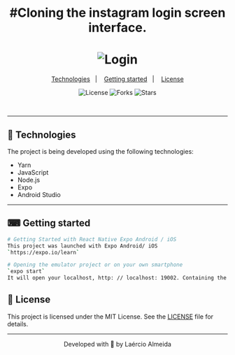 <h1 align="center">#Cloning the instagram login screen interface.</h1>

<h1 align="center">
    <img alt="Login" title="Login" src=".github" />
</h1>


<p align="center">
  <a href="#-technologies">Technologies</a>&nbsp;&nbsp;&nbsp;|&nbsp;&nbsp;&nbsp;
  <a href="#-getting-started">Getting started</a>&nbsp;&nbsp;&nbsp;|&nbsp;&nbsp;&nbsp;
  <a href="#-license">License</a>
</p>

<p align="center">
  <img  src="https://img.shields.io/static/v1?label=license&message=MIT&color=5965E0&labelColor=121214" alt="License">
  
  <img src="https://img.shields.io/github/forks/Laercio2/interface-login-instagram?label=forks&message=MIT&color=5965E0&labelColor=121214" alt="Forks">     

  <img src="https://img.shields.io/github/stars/Laercio2/interface-login-instagram?label=stars&message=MIT&color=5965E0&labelColor=121214" alt="Stars">
</p>

<br>

---
## 🚀 Technologies

The project is being developed using the following technologies:

- Yarn
- JavaScript
- Node.js 
- Expo
- Android Studio
---

## ⌨ Getting started

```bash
# Getting Started with React Native Expo Android / iOS
This project was launched with Expo Android/ iOS
`https://expo.io/learn`

# Opening the emulator project or on your own smartphone
`expo start`
It will open your localhost, http: // localhost: 19002. Containing the console and other functions to open it on the smartphone or emulator to view it.

```


## 📝 License

This project is licensed under the MIT License. See the [LICENSE](LICENSE.md) file for details.

---


<p align="center">Developed with 💜 by Laércio Almeida</p>
